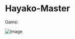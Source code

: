 # Hayako-Master

Game:

![image](https://github.com/user-attachments/assets/c829baf1-6bb9-49c4-a14e-7d507531fa15)
